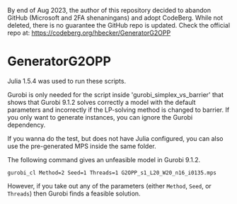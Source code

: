 By end of Aug 2023, the author of this repository decided to abandon 
GitHub (Microsoft and 2FA shenaningans) and adopt CodeBerg. While not 
deleted, there is no guarantee the GitHub repo is updated. Check the 
official repo at: https://codeberg.org/hbecker/GeneratorG2OPP

# GeneratorG2OPP

Julia 1.5.4 was used to run these scripts.

Gurobi is only needed for the script inside 'gurobi\_simplex\_vs\_barrier' that shows that Gurobi 9.1.2 solves correctly a model with the default parameters and incorrectly if the LP-solving method is changed to barrier. If you only want to generate instances, you can ignore the Gurobi dependency.

If you wanna do the test, but does not have Julia configured, you can also use the pre-generated MPS inside the same folder.

The following command gives an unfeasible model in Gurobi 9.1.2.

```
gurobi_cl Method=2 Seed=1 Threads=1 G2OPP_s1_L20_W20_n16_i0135.mps
```

However, if you take out any of the parameters (either `Method`, `Seed`, or `Threads`) then Gurobi finds a feasible solution.


